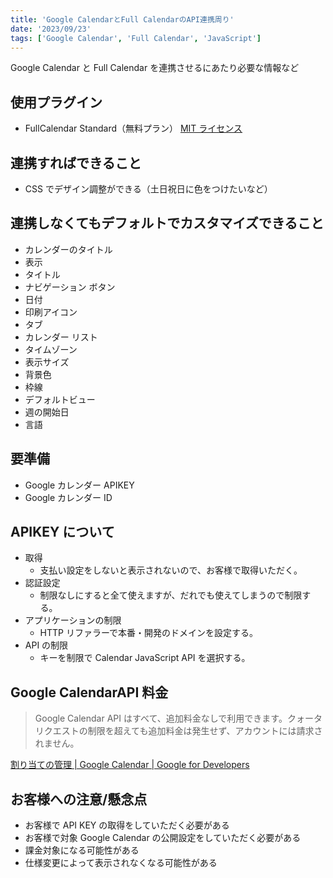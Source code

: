 ```yaml
---
title: 'Google CalendarとFull CalendarのAPI連携周り'
date: '2023/09/23'
tags: ['Google Calendar', 'Full Calendar', 'JavaScript']
---
```


Google Calendar と Full Calendar を連携させるにあたり必要な情報など

## 使用プラグイン

- FullCalendar Standard（無料プラン）
  [MIT ライセンス](https://fullcalendar.io/license)

## 連携すればできること

- CSS でデザイン調整ができる（土日祝日に色をつけたいなど）

## 連携しなくてもデフォルトでカスタマイズできること

- カレンダーのタイトル
- 表示
- タイトル
- ナビゲーション ボタン
- 日付
- 印刷アイコン
- タブ
- カレンダー リスト
- タイムゾーン
- 表示サイズ
- 背景色
- 枠線
- デフォルトビュー
- 週の開始日
- 言語

## 要準備

- Google カレンダー APIKEY
- Google カレンダー ID

## APIKEY について

- 取得
  - 支払い設定をしないと表示されないので、お客様で取得いただく。
- 認証設定
  - 制限なしにすると全て使えますが、だれでも使えてしまうので制限する。
- アプリケーションの制限
  - HTTP リファラーで本番・開発のドメインを設定する。
- API の制限
  - キーを制限で Calendar JavaScript API を選択する。

## Google CalendarAPI 料金

> Google Calendar API はすべて、追加料金なしで利用できます。クォータ リクエストの制限を超えても追加料金は発生せず、アカウントには請求されません。

[割り当ての管理 | Google Calendar | Google for Developers](https://developers.google.com/calendar/api/guides/quota?hl=ja)

## お客様への注意/懸念点

- お客様で API KEY の取得をしていただく必要がある
- お客様で対象 Google Calendar の公開設定をしていただく必要がある
- 課金対象になる可能性がある
- 仕様変更によって表示されなくなる可能性がある

